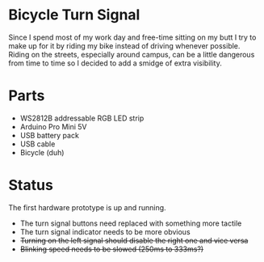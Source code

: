 # Bicycle Turn Signal 
Since I spend most of my work day and free-time sitting on my butt I try to make up for it by riding my bike instead of driving whenever possible. Riding on the streets, especially around campus, can be a little dangerous from time to time so I decided to add a smidge of extra visibility.


# Parts
- WS2812B addressable RGB LED strip
- Arduino Pro Mini 5V
- USB battery pack
- USB cable
- Bicycle (duh)

# Status
The first hardware prototype is up and running.
- The turn signal buttons need replaced with something more tactile
- The turn signal indicator needs to be more obvious
- ~~Turning on the left signal should disable the right one and vice versa~~
- ~~Blinking speed needs to be slowed (250ms to 333ms?)~~

